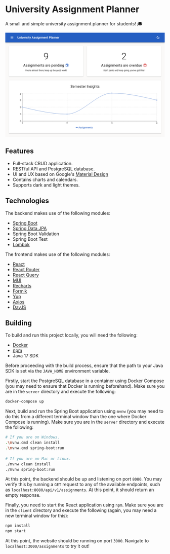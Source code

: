 # University Assignment Planner

A small and simple university assignment planner for students! 🎓

![Picture of a dashboard.](assets/thumbnail.png "Dashboard")

## Features

- Full-stack CRUD application.
- RESTful API and PostgreSQL database.
- UI and UX based on Google's [Material Design](https://m3.material.io/)
- Contains charts and calendars.
- Supports dark and light themes.

## Technologies

The backend makes use of the following modules:

- [Spring Boot](https://spring.io/projects/spring-boot)
- [Spring Data JPA](https://spring.io/projects/spring-data-jpa)
- Spring Boot Validation
- Spring Boot Test
- [Lombok](https://projectlombok.org/)

The frontend makes use of the following modules:

- [React](https://react.dev/)
- [React Router](https://reactrouter.com/en/main)
- [React Query](https://tanstack.com/query/v3/)
- [MUI](https://mui.com/)
- [Recharts](https://recharts.org/en-US/)
- [Formik](https://formik.org/)
- [Yup](https://github.com/jquense/yup)
- [Axios](https://axios-http.com/docs/intro)
- [DayJS](https://day.js.org/)

## Building

To build and run this project locally, you will need the following:

- [Docker](https://www.docker.com/)
- [npm](https://www.npmjs.com/)
- Java 17 SDK

Before proceeding with the build process, ensure that the path to your Java SDK is set via the `JAVA_HOME` environment
variable.

Firstly, start the PostgreSQL database in a container using Docker Compose (you may need to ensure that Docker is
running beforehand). Make sure you are in the `server` directory and execute the following:

```sh
docker-compose up
```

Next, build and run the Spring Boot application using `mvnw` (you may need to do this from a different terminal window
than the one where Docker Compose is running). Make sure you are in the `server` directory and execute the following:

```sh
# If you are on Windows.
.\mvnw.cmd clean install
.\mvnw.cmd spring-boot:run

# If you are on Mac or Linux.
./mvnw clean install
./mvnw spring-boot:run
```

At this point, the backend should be up and listening on port `8080`. You may verify this by running a `GET` request
to any of the available endpoints, such as `localhost:8080/api/v1/assignments`. At this point, it should return
an empty response.

Finally, you need to start the React application using `npm`. Make sure you are in the `client` directory and execute
the following (again, you may need a new terminal window for this):

```sh
npm install
npm start
```

At this point, the website should be running on port `3000`. Navigate to `localhost:3000/assignments` to try it out!
